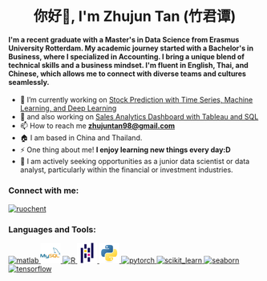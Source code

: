 <h1 align="center">你好👋, I'm Zhujun Tan (竹君谭)</h1>
<h4 align="left">I'm a recent graduate with a Master's in Data Science from Erasmus University Rotterdam. My academic journey started with a Bachelor's in Business, where I specialized in Accounting. I bring a unique blend of technical skills and a business mindset. I'm fluent in English, Thai, and Chinese, which allows me to connect with diverse teams and cultures seamlessly.</h4>

- 🔭 I’m currently working on [Stock Prediction with Time Series, Machine Learning, and Deep Learning](https://github.com/RuochenT/stock-prediction) 
- 🔭 and also working on [Sales Analytics Dashboard with Tableau and SQL](https://github.com/RuochenT/SalesAnalytics)
- 📫 How to reach me **zhujuntan98@gmail.com**
- 🏠 I am based in China and Thailand. 
- ⚡ One thing about me! **I enjoy learning new things every day:D**
- 🦾 I am actively seeking opportunities as a junior data scientist or data analyst, particularly within the financial or investment industries.

<h3 align="left">Connect with me:</h3>
<p align="left">
<a href="https://linkedin.com/in/ruochent" target="blank"><img align="center" src="https://raw.githubusercontent.com/rahuldkjain/github-profile-readme-generator/master/src/images/icons/Social/linked-in-alt.svg" alt="ruochent" height="30" width="40" /></a>
</p>
<h3 align="left">Languages and Tools:</h3>
<p align="left"> <a href="https://www.mathworks.com/" target="_blank" rel="noreferrer"> <img src="https://upload.wikimedia.org/wikipedia/commons/2/21/Matlab_Logo.png" alt="matlab" width="40" height="40"/> </a> <a href="https://www.mysql.com/" target="_blank" rel="noreferrer"> <img src="https://raw.githubusercontent.com/devicons/devicon/master/icons/mysql/mysql-original-wordmark.svg" alt="mysql" width="40" height="40"/> </a> <a  
href="https://www.r-project.org" target="_blank"rel="noreferrer"> <img 
src="https://upload.wikimedia.org/wikipedia/commons/1/1b/R_logo.svg" alt="R" width="40" height="40"/> 
</a> <a href="https://pandas.pydata.org/" target="_blank" rel="noreferrer"> <img src="https://raw.githubusercontent.com/devicons/devicon/2ae2a900d2f041da66e950e4d48052658d850630/icons/pandas/pandas-original.svg" alt="pandas" width="40" height="40"/> </a> <a href="https://www.python.org" target="_blank" rel="noreferrer"> <img src="https://raw.githubusercontent.com/devicons/devicon/master/icons/python/python-original.svg" alt="python" width="40" height="40"/> </a> <a href="https://pytorch.org/" target="_blank" rel="noreferrer"> <img src="https://www.vectorlogo.zone/logos/pytorch/pytorch-icon.svg" alt="pytorch" width="40" height="40"/> </a> <a href="https://scikit-learn.org/" target="_blank" rel="noreferrer"> <img src="https://upload.wikimedia.org/wikipedia/commons/0/05/Scikit_learn_logo_small.svg" alt="scikit_learn" width="40" height="40"/> </a> <a href="https://seaborn.pydata.org/" target="_blank" rel="noreferrer"> <img src="https://seaborn.pydata.org/_images/logo-mark-lightbg.svg" alt="seaborn" width="40" height="40"/> </a> <a href="https://www.tensorflow.org" target="_blank" rel="noreferrer"> <img src="https://www.vectorlogo.zone/logos/tensorflow/tensorflow-icon.svg" alt="tensorflow" width="40" height="40"/> </a> </p>



